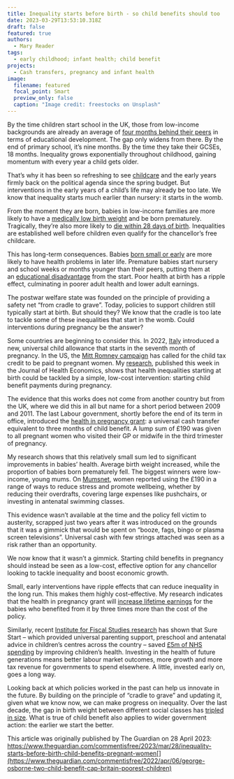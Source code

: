 ```yaml
---
title: Inequality starts before birth - so child benefits should too
date: 2023-03-29T13:53:10.318Z
draft: false
featured: true
authors:
  - Mary Reader
tags:
  - early childhood; infant health; child benefit
projects:
  - Cash transfers, pregnancy and infant health
image:
  filename: featured
  focal_point: Smart
  preview_only: false
  caption: "Image credit: freestocks on Unsplash"
---
```

By the time children start school in the UK, those from low-income backgrounds are already an average of [four months behind their peers](https://epi.org.uk/publications-and-research/education-in-england-annual-report-2020/) in terms of educational development. The gap only widens from there. By the end of primary school, it’s nine months. By the time they take their GCSEs, 18 months. Inequality grows exponentially throughout childhood, gaining momentum with every year a child gets older.

That’s why it has been so refreshing to see [childcare](https://www.theguardian.com/uk-news/2023/mar/14/budget-2023-hunt-to-announce-4bn-boost-for-childcare-in-england) and the early years firmly back on the political agenda since the spring budget. But interventions in the early years of a child’s life may already be too late. We know that inequality starts much earlier than nursery: it starts in the womb.

From the moment they are born, babies in low-income families are more likely to have a [medically low birth weight](https://sticerd.lse.ac.uk/dps/case/spdo/spdorp08.pdf) and be born prematurely. Tragically, they’re also more likely to [die within 28 days of birth](https://www.bliss.org.uk/research-campaigns/neonatal-care-statistics/neonatal-mortality-in-the-uk-how-many-babies-die-in-their-first-28-days-of-life). Inequalities are established well before children even qualify for the chancellor’s free childcare.

This has long-term consequences. Babies [born small or early](https://academic.oup.com/qje/article-abstract/122/1/409/1924768?redirectedFrom=fulltext&login=true) are more likely to have health problems in later life. Premature babies start nursery and school weeks or months younger than their peers, putting them at an [educational disadvantage](https://dera.ioe.ac.uk/33086/1/r80.pdf) from the start. Poor health at birth has a ripple effect, culminating in poorer adult health and lower adult earnings.

The postwar welfare state was founded on the principle of providing a safety net “from cradle to grave”. Today, policies to support children still typically start at birth. But should they? We know that the cradle is too late to tackle some of these inequalities that start in the womb. Could interventions during pregnancy be the answer?

[](https://www.theguardian.com/money/2023/mar/21/lack-of-data-makes-government-claims-about-english-childcare-meaningless)Some countries are beginning to consider this. In 2022, [Italy](https://blogs.lse.ac.uk/socialpolicy/2022/04/08/a-historical-act-the-single-universal-allowance-in-italy/) introduced a new, universal child allowance that starts in the seventh month of pregnancy. In the US, the [Mitt Romney campaign](https://www.romney.senate.gov/romney-colleagues-fight-for-pregnant-moms-to-receive-tax-relief/) has called for the child tax credit to be paid to pregnant women. My [research](https://www.sciencedirect.com/science/article/pii/S0167629623000280), published this week in the Journal of Health Economics, shows that health inequalities starting at birth could be tackled by a simple, low-cost intervention: starting child benefit payments during pregnancy.

The evidence that this works does not come from another country but from the UK, where we did this in all but name for a short period between 2009 and 2011. The last Labour government, shortly before the end of its term in office, introduced the [health in pregnancy grant](https://webarchive.nationalarchives.gov.uk/ukgwa/20100519165654/http:/campaigns2.direct.gov.uk/money4mum2be/en/): a universal cash transfer equivalent to three months of child benefit. A lump sum of £190 was given to all pregnant women who visited their GP or midwife in the third trimester of pregnancy.

My research shows that this relatively small sum led to significant improvements in babies’ health. Average birth weight increased, while the proportion of babies born prematurely fell. The biggest winners were low-income, young mums. On [Mumsnet](https://www.mumsnet.com/talk/childbirth/740256-pound-190-grant-for-mums-to-be-news-to-me), women reported using the £190 in a range of ways to reduce stress and promote wellbeing, whether by reducing their overdrafts, covering large expenses like pushchairs, or investing in antenatal swimming classes.

This evidence wasn’t available at the time and the policy fell victim to austerity, scrapped just two years after it was introduced on the grounds that it was a gimmick that would be spent on “booze, fags, bingo or plasma screen televisions”. Universal cash with few strings attached was seen as a risk rather than an opportunity.

We now know that it wasn’t a gimmick. Starting child benefits in pregnancy should instead be seen as a low-cost, effective option for any chancellor looking to tackle inequality and boost economic growth.

Small, early interventions have ripple effects that can reduce inequality in the long run. This makes them highly cost-effective. My research indicates that the health in pregnancy grant will [increase lifetime earnings](https://linkinghub.elsevier.com/retrieve/pii/S0167629623000280) for the babies who benefited from it by three times more than the cost of the policy.

Similarly, recent [Institute for Fiscal Studies research](https://www.dropbox.com/s/heq11hihsx45ca5/Sure_Start_Health%20-%2012%20October%20-%20for%20website.pdf?dl=0) has shown that Sure Start – which provided universal parenting support, preschool and antenatal advice in children’s centres across the country – saved [£5m of NHS spending](https://www.theguardian.com/society/2019/jun/04/sure-start-saved-nhs-millions) by improving children’s health. Investing in the health of future generations means better labour market outcomes, more growth and more tax revenue for governments to spend elsewhere. A little, invested early on, goes a long way.

Looking back at which policies worked in the past can help us innovate in the future. By building on the principle of “cradle to grave” and updating it, given what we know now, we can make progress on inequality. Over the last decade, the gap in birth weight between different social classes has [tripled in size](https://www.ons.gov.uk/peoplepopulationandcommunity/birthsdeathsandmarriages/livebirths/datasets/birthsbyparentscharacteristics). What is true of child benefit also applies to wider government action: the earlier we start the better.

This article was originally published by The Guardian on 28 April 2023: https://www.theguardian.com/commentisfree/2023/mar/28/inequality-starts-before-birth-child-benefits-pregnant-women[](https://www.theguardian.com/commentisfree/2022/apr/06/george-osborne-two-child-benefit-cap-britain-poorest-children)
